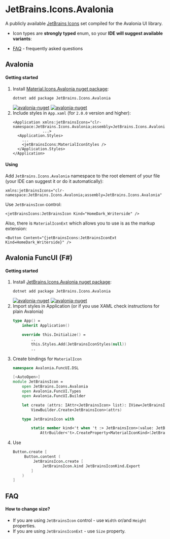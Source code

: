 [wpf-nuget]: https://www.nuget.org/packages/Material.Icons.WPF/
[avalonia-nuget]: https://www.nuget.org/packages/JetBrains.Icons.Avalonia/

# JetBrains.Icons.Avalonia

A publicly available [JetBrains Icons](https://jetbrains.github.io/ui/resources/icons_list/) set compiled for the Avalonia UI library.

- Icon types are **strongly typed** enum, so your **IDE will suggest available variants**:  

- [FAQ](#faq) - frequently asked questions

## Avalonia
#### Getting started
1. Install [Material.Icons.Avalonia nuget package](https://www.nuget.org/packages/JetBrains.Icons.Avalonia/):
    ```shell
    dotnet add package JetBrains.Icons.Avalonia
    ```
   [![avalonia-nuget](https://img.shields.io/nuget/v/JetBrains.Icons.Avalonia?label=JetBrains.Icons.Avalonia&style=flat-square)][avalonia-nuget]
   [![avalonia-nuget](https://img.shields.io/nuget/dt/JetBrains.Icons.Avalonia?color=blue&label=Downloads&style=flat-square)][avalonia-nuget]
2. Include styles in `App.xaml` (for `2.0.0` version and higher):
    ```xaml
    <Application xmlns:jetBrainsIcons="clr-namespace:JetBrains.Icons.Avalonia;assembly=JetBrains.Icons.Avalonia" 
                 ...>
      <Application.Styles>
        ...
        <jetBrainsIcons:MaterialIconStyles />
      </Application.Styles>
    </Application>
    ```
#### Using
Add `JetBrains.Icons.Avalonia` namespace to the root element of your file (your IDE can suggest it or do it automatically):
```
xmlns:jetBrainsIcons="clr-namespace:JetBrains.Icons.Avalonia;assembly=JetBrains.Icons.Avalonia"
```
Use `JetBrainsIcon` control:
```xaml
<jetBrainsIcons:JetBrainsIcon Kind="HomeDark_Writerside" />
```

Also, there is `MaterialIconExt` which allows you to use is as the markup extension:
```xaml
<Button Content="{jetBrainsIcons:JetBrainsIconExt Kind=HomeDark_Writerside}" />
```

## Avalonia FuncUI (F#)
#### Getting started
1. Install [JetBrains.Icons.Avalonia nuget package](https://www.nuget.org/packages/JetBrains.Icons.Avalonia/):
    ```shell
    dotnet add package JetBrains.Icons.Avalonia
    ```
   [![avalonia-nuget](https://img.shields.io/nuget/v/JetBrains.Icons.Avalonia?label=JetBrains.Icons.Avalonia&style=flat-square)][avalonia-nuget]
   [![avalonia-nuget](https://img.shields.io/nuget/dt/JetBrains.Icons.Avalonia?color=blue&label=Downloads&style=flat-square)][avalonia-nuget]
2. Import styles in Application (or if you use XAML check instructions for plain Avalonia)
    ```fsharp
    type App() =
        inherit Application()
    
        override this.Initialize() =
            ..
            this.Styles.Add(JetBrainsIconStyles(null))
            ..
    ```
3. Create bindings for `MaterialIcon`
    ```fsharp
    namespace Avalonia.FuncUI.DSL
    
    [<AutoOpen>]
    module JetBrainsIcon =
        open JetBrains.Icons.Avalonia
        open Avalonia.FuncUI.Types
        open Avalonia.FuncUI.Builder
    
        let create (attrs: IAttr<JetBrainsIcon> list): IView<JetBrainsIcon> =
            ViewBuilder.Create<JetBrainsIcon>(attrs)
    
        type JetBrainsIcon with
    
            static member kind<'t when 't :> JetBrainsIcon>(value: JetBrainsIconKind) : IAttr<'t> =
                AttrBuilder<'t>.CreateProperty<MaterialIconKind>(JetBrainsIcon.KindProperty, value, ValueNone)
    ```
4. Use
    ```fsharp
    Button.create [
         Button.content (
             JetBrainsIcon.create [
                 JetBrainsIcon.kind JetBrainsIconKind.Export
            ]
        )
    ]
    ```
   
## FAQ
#### How to change size?
- If you are using `JetBrainsIcon` control - use `Width` or/and `Height` properties.
- If you are using `JetBrainsIconExt` - use `Size` property.

